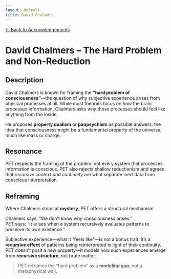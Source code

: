 ```yaml
---
layout: default
title: David Chalmers
---
```


[← Back to Acknowledgements](../)

# David Chalmers – The Hard Problem and Non-Reduction

## Description  
David Chalmers is known for framing the **“hard problem of consciousness”**—the question of why subjective experience arises from physical processes at all. While most theories focus on *how* the brain processes information, Chalmers asks *why* those processes should feel like anything from the inside.

He proposes **property dualism** or **panpsychism** as possible answers: the idea that consciousness might be a fundamental property of the universe, much like mass or charge.

## Resonance  
PET respects the framing of the problem: not every system that processes information is conscious. PET also rejects shallow reductionism and agrees that *recursive context and continuity* are what separate inert data from conscious interpretation.

## Reframing  
Where Chalmers stops at **mystery**, PET offers a structural mechanism.

Chalmers says: “We don’t know why consciousness arises.”  
PET says: “It arises when a system recursively evaluates patterns to preserve its own existence.”

Subjective experience—what it “feels like”—is not a bonus trait. It’s a **recursive effect** of patterns being reinterpreted in light of their continuity. PET doesn’t posit a new property—it models how such experiences emerge from **recursive structure**, not brute matter.

> PET reframes the “hard problem” as a **modeling gap**, not a metaphysical wall.